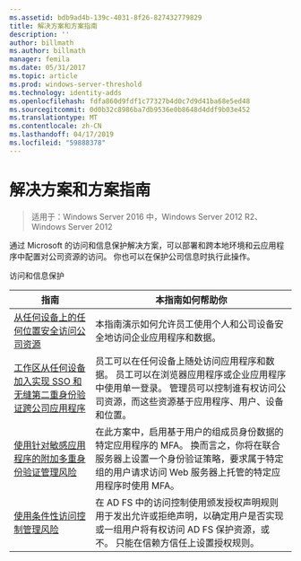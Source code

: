 ```yaml
---
ms.assetid: bdb9ad4b-139c-4031-8f26-827432779829
title: 解决方案和方案指南
description: ''
author: billmath
ms.author: billmath
manager: femila
ms.date: 05/31/2017
ms.topic: article
ms.prod: windows-server-threshold
ms.technology: identity-adds
ms.openlocfilehash: fdfa860d9fdf1c77327b4d0c7d9d41ba68e5ed48
ms.sourcegitcommit: 0d0b32c8986ba7db9536e0b8648d4ddf9b03e452
ms.translationtype: MT
ms.contentlocale: zh-CN
ms.lasthandoff: 04/17/2019
ms.locfileid: "59888378"
---
```

# <a name="solutions-and-scenario-guides"></a>解决方案和方案指南

>适用于：Windows Server 2016 中，Windows Server 2012 R2、 Windows Server 2012
 
  
通过 Microsoft 的访问和信息保护解决方案，可以部署和跨本地环境和云应用程序中配置对公司资源的访问。 你也可以在保护公司信息时执行此操作。  
  
访问和信息保护  
  
|指南|本指南如何帮助你                                                                                                                                                                                                                                                                                                                                                                                                    
|-----|-----  
| [从任何设备上的任何位置安全访问公司资源](https://technet.microsoft.com/library/dn550982.aspx)|本指南演示如何允许员工使用个人和公司设备安全地访问企业应用程序和数据。                                                                                                                                                                                    
| [工作区从任何设备加入实现 SSO 和无缝第二重身份验证跨公司应用程序](https://technet.microsoft.com/library/dn280945.aspx) | 员工可以在任何设备上随处访问应用程序和数据。 员工可以在浏览器应用程序或企业应用程序中使用单一登录。 管理员可以控制谁有权访问公司资源，而这些资源基于应用程序、用户、设备和位置。                                        
| [使用针对敏感应用程序的附加多重身份验证管理风险](https://technet.microsoft.com/library/dn280949.aspx)| 在此方案中，启用基于用户的组成员身份数据的特定应用程序的 MFA。 换而言之，你将在联合服务器上设置一个身份验证策略，要求属于特定组的用户请求访问 Web 服务器上托管的特定应用程序时使用 MFA。  
| [使用条件性访问控制管理风险](https://technet.microsoft.com/library/dn280937.aspx) | 在 AD FS 中的访问控制使用颁发授权声明规则用于发出允许或拒绝声明，以确定用户是否实现或一组用户将有权访问 AD FS 保护资源，或不。 只能在信赖方信任上设置授权规则。
  


